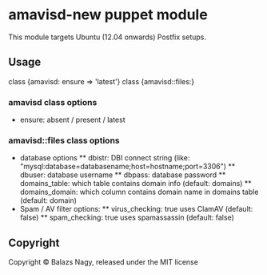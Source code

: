 # amavisd-new puppet module

This module targets Ubuntu (12.04 onwards) Postfix setups.

## Usage

class {amavisd: ensure => 'latest'}
class {amavisd::files:}

### amavisd class options

* ensure: absent / present / latest

### amavisd::files class options

* database options
** dbistr: DBI connect string (like: "mysql:database=databasename;host=hostname;port=3306")
** dbuser: database username
** dbpass: database password
** domains\_table: which table contains domain info (default: domains)
** domains\_domain: which column contains domain name in domains table (default: domain)
* Spam / AV filter options:
** virus\_checking: true uses ClamAV (default: false)
** spam\_checking: true uses spamassassin (default: false)

## Copyright

Copyright &copy; Balazs Nagy, released under the MIT license
